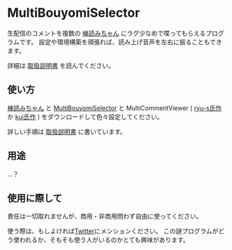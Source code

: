 # MultiBouyomiSelector

生配信のコメントを複数の
[棒読みちゃん](https://chi.usamimi.info/Program/Application/BouyomiChan/)
にラグ少なめで喋ってもらえるプログラムです。
設定や環境構築を頑張れば、読み上げ音声を左右に振ることもできます。

詳細は
[取扱説明書](https://kure3rd.github.io/MultiBouyomiSelector/intro.html)
を読んでください。

## 使い方

[棒読みちゃん](https://chi.usamimi.info/Program/Application/BouyomiChan/)
と
[MultiBouyomiSelector](https://github.com/kure3rd/MultiBouyomiSelector/releases/latest)
と
MultiCommentViewer
\(
[ryu-s氏作](https://ryu-s.github.io/app/multicommentviewer)
か
[kui氏作](https://develop-kui.com/blog/multicommentviewer-download/)
\)
をダウンロードして色々設定してください。

詳しい手順は
[取扱説明書](https://kure3rd.github.io/MultiBouyomiSelector/intro.html)
に書いています。

## 用途

…？

## 使用に際して

責任は一切取れませんが、商用・非商用問わず自由に使ってください。

使う際は、もしよければ[Twitter](https://twitter.com/kure3rd)にメンションください。
この謎プログラムがどう使われるか、そもそも使う人がいるのかとても興味があります。
